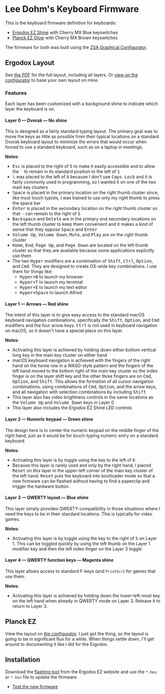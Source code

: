 # Lee Dohm's Keyboard Firmware

This is the keyboard firmware definition for keyboards:

* [Ergodox EZ Shine][ergodox] with Cherry MX Blue keyswitches
* [Planck EZ Glow][planck] with Cherry MX Brown keyswitches

The firmware for both was built using the [ZSA Graphical Configurator][configurator].

[configurator]: https://configure.ergodox-ez.com/layouts/default/latest/0
[ergodox]: https://ergodox-ez.com/
[planck]: https://ergodox-ez.com/pages/planck

## Ergodox Layout

See [the PDF][ergodox-pdf] for the full layout, including all layers. Or [view on the configurator][ergodox-layout] to base your own layout on mine.

[ergodox-layout]: https://configure.ergodox-ez.com/layouts/bvZRp/latest/0
[ergodox-pdf]: ./keyboard-layout.pdf

### Features

Each layer has been customized with a background shine to indicate which layer the keyboard is on.

#### Layer 0 &mdash; Dvorak &mdash; No shine

This is designed as a fairly standard typing layout. The primary goal was to move the keys as little as possible from their typical locations on a standard Dvorak keyboard layout to minimize the errors that would occur when forced to use a standard keyboard, such as on a laptop in meetings.

**Notes:**

* <kbd>Esc</kbd> is placed to the right of <kbd>5</kbd> to make it easily accessible and to allow the <kbd>\`</kbd> to remain in its standard position to the left of <kbd>1</kbd>
* <kbd>\\</kbd> was placed to the left of <kbd>A</kbd> because I don't use <kbd>Caps Lock</kbd> and it is fairly commonly used in programming, so I wanted it on one of the two main key clusters
* <kbd>Space</kbd> is placed in the primary location on the right thumb cluster since, like most touch typists, I was trained to use only my right thumb to press the space bar
* <kbd>Enter</kbd> is placed in the secondary location on the right thumb cluster so that <kbd>-</kbd> can remain to the right of <kbd>S</kbd>
* <kbd>Backspace</kbd> and <kbd>Delete</kbd> are in the primary and secondary locations on the left thumb cluster to keep them convenient and it makes a kind of sense that they oppose <kbd>Space</kbd> and <kbd>Enter</kbd>
* <kbd>Volume Up</kbd>, <kbd>Volume Down</kbd>, <kbd>Mute</kbd>, and <kbd>Play</kbd> are on the right thumb cluster
* <kbd>Home</kbd>, <kbd>End</kbd>, <kbd>Page Up</kbd>, and <kbd>Page Down</kbd> are located on the left thumb cluster so that they are available because some applications explicitly use them
* The two <kbd>Hyper</kbd> modifiers are a combination of <kbd>Shift</kbd>, <kbd>Ctrl</kbd>, <kbd>Option</kbd>, and <kbd>Cmd</kbd>. They are designed to create OS-wide key combinations. I use them for things like:
    * <kbd>Hyper+B</kbd> to launch my browser
    * <kbd>Hyper+T</kbd> to launch my terminal
    * <kbd>Hyper+E</kbd> to launch my text editor
    * <kbd>Hyper+Space</kbd> to launch Alfred

#### Layer 1 &mdash; Arrows &mdash; Red shine

The intent of this layer is to give easy access to the standard macOS keyboard navigation combinations, specifically the <kbd>Shift</kbd>, <kbd>Option</kbd>, and <kbd>Cmd</kbd> modifiers and the four arrow keys. <kbd>Ctrl</kbd> is not used in keyboard navigation on macOS, so it doesn't have a special place on this layer.

**Notes:**

* Activating this layer is achieved by holding down either bottom vertical long key in the main key cluster on either hand
* macOS keyboard navigation is achieved with the fingers of the right hand on the home row in a WASD-style pattern and the fingers of the left hand moved to the bottom right of the main key cluster so the index finger is on the layer shift key and the other three fingers are on <kbd>Cmd</kbd>, <kbd>Option</kbd>, and <kbd>Shift</kbd>. This allows the formation of all cursor navigation combinations, using combinations of <kbd>Cmd</kbd>, <kbd>Option</kbd>, and the arrow keys, and all navigation with selection combinations by including <kbd>Shift</kbd>
* This layer also has video brightness controls in the same locations as the <kbd>Volume Up</kbd> and <kbd>Volume Down</kbd> keys in Layer 0
* This layer also includes the Ergodox EZ Shine LED controls

#### Layer 2 &mdash; Numeric keypad &mdash; Green shine

The design here is to center the numeric keypad on the middle finger of the right hand, just as it would be for touch-typing numeric entry on a standard keyboard.

**Notes:**

* Activating this layer is by toggle using the key to the left of <kbd>6</kbd>
* Because this layer is rarely used and only by the right hand, I placed <kbd>Reset</kbd> on this layer in the upper-left corner of the main key cluster of the left hand. <kbd>Reset</kbd> puts the keyboard into bootloader mode so that a new firmware can be flashed without having to find a paperclip and trigger the hardware button.

#### Layer 3 &mdash; QWERTY layout &mdash; Blue shine

This layer simply provides QWERTY-compatibility in those situations where I need the keys to be in their standard locations. This is typically for video games.

**Notes:**

* Activating this layer is by toggle using the key to the right of <kbd>5</kbd> on Layer 1. This can be toggled quickly by using the left thumb on the Layer 1 modifier key and then the left index finger on the Layer 3 toggle

#### Layer 4 &mdash; QWERTY function keys &mdash; Magenta shine

This layer allows access to standard F-keys (and `PrintScr`) for games that use them.

**Notes:**

* Activating this layer is achieved by holding down the lower-left-most key on the left hand when already in QWERTY mode on Layer 3. Release it to return to Layer 3.

## Planck EZ

View the layout on [the configurator][planck-layout]. I just got the thing, so the layout is going to be in significant flux for a while. When things settle down, I'll get around to documenting it like I did for the Ergodox.

[planck-layout]: https://configure.ergodox-ez.com/planck-ez/layouts/bvOzV/latest/0

## Installation

Download the [flashing tool](https://ergodox-ez.com/pages/wally?mc_cid=f143adc401&mc_eid=9c22d0ce78) from the Ergodox EZ website and use the `*.hex` or `*.bin` file to update the firmware.

* [Test the new firmware](http://www.keyboardtester.com/tester.html)
